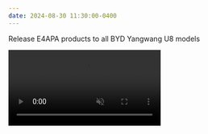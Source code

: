 ```yaml
---
date: 2024-08-30 11:30:00-0400
---
```


Release E4APA products to all BYD Yangwang U8 models<br>

<video width="60%" height="auto" controls muted>  
  <source src="assets/vid/e4apa.mp4" type="video/mp4">  
</video>